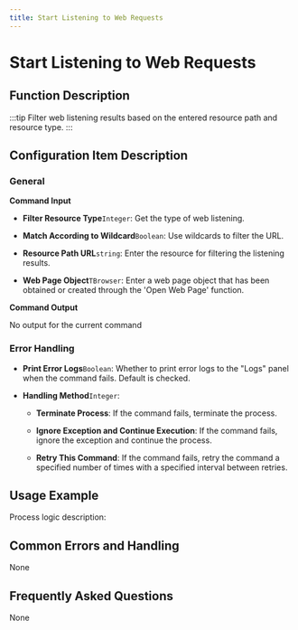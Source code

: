 ```yaml
---
title: Start Listening to Web Requests
---
```


# Start Listening to Web Requests

## Function Description

:::tip 
Filter web listening results based on the entered resource path and resource type.
:::

## Configuration Item Description

### General

**Command Input**

- **Filter Resource Type**`Integer`: Get the type of web listening.

- **Match According to Wildcard**`Boolean`: Use wildcards to filter the URL.

- **Resource Path URL**`string`: Enter the resource for filtering the listening results.

- **Web Page Object**`TBrowser`: Enter a web page object that has been obtained or created through the 'Open Web Page' function.


**Command Output**

No output for the current command


### Error Handling

- **Print Error Logs**`Boolean`: Whether to print error logs to the "Logs" panel when the command fails. Default is checked. 

- **Handling Method**`Integer`:

    - **Terminate Process**: If the command fails, terminate the process.

    - **Ignore Exception and Continue Execution**: If the command fails, ignore the exception and continue the process.

    - **Retry This Command**: If the command fails, retry the command a specified number of times with a specified interval between retries.

## Usage Example

Process logic description:

## Common Errors and Handling

None

## Frequently Asked Questions

None

